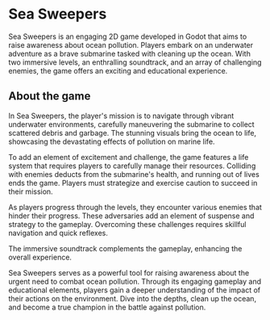 # Sea Sweepers

Sea Sweepers is an engaging 2D game developed in Godot that aims to raise awareness about ocean pollution. Players embark on an underwater adventure as a brave submarine tasked with cleaning up the ocean. With two immersive levels, an enthralling soundtrack, and an array of challenging enemies, the game offers an exciting and educational experience.

## About the game

In Sea Sweepers, the player's mission is to navigate through vibrant underwater environments, carefully maneuvering the submarine to collect scattered debris and garbage. The stunning visuals bring the ocean to life, showcasing the devastating effects of pollution on marine life.

To add an element of excitement and challenge, the game features a life system that requires players to carefully manage their resources. Colliding with enemies deducts from the submarine's health, and running out of lives ends the game. Players must strategize and exercise caution to succeed in their mission.

As players progress through the levels, they encounter various enemies that hinder their progress. These adversaries add an element of suspense and strategy to the gameplay. Overcoming these challenges requires skillful navigation and quick reflexes.

The immersive soundtrack complements the gameplay, enhancing the overall experience.

Sea Sweepers serves as a powerful tool for raising awareness about the urgent need to combat ocean pollution. Through its engaging gameplay and educational elements, players gain a deeper understanding of the impact of their actions on the environment. Dive into the depths, clean up the ocean, and become a true champion in the battle against pollution.
